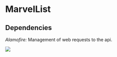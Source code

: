 # MarvelList

## Dependencies

*Alamofire:* Management of web requests to the api.

![](marvel-list.gif)
